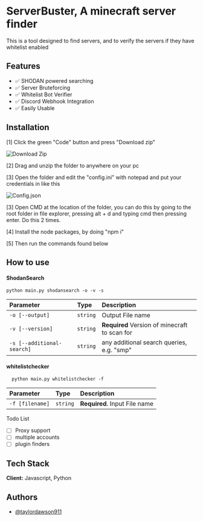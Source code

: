 
# ServerBuster, A minecraft server finder

This is a tool designed to find servers, and to verify the servers if they have whitelist enabled
## Features

- ✅ SHODAN powered searching
- ✅ Server Bruteforcing
- ✅ Whitelist Bot Verifier
- ✅ Discord Webhook Integration
- ✅ Easily Usable





## Installation

[1] Click the green "Code" button and press "Download zip"

![Download Zip](https://cdn.discordapp.com/attachments/589298703056240662/1068040534259671100/image.png)

[2] Drag and unzip the folder to anywhere on your pc

[3] Open the folder and edit the "config.ini" with notepad and put your credentials in like this

![Config.json](https://cdn.discordapp.com/attachments/589298703056240662/1068041994015875142/image.png)

[3] Open CMD at the location of the folder, you can do this by going to the root folder in file explorer, pressing alt + d and typing cmd then pressing enter. Do this 2 times.

[4] Install the node packages, by doing "npm i"

[5] Then run the commands found below

## How to use

#### ShodanSearch

```
python main.py shodansearch -o -v -s
```

| Parameter | Type     | Description                |
| :-------- | :------- | :------------------------- |
| `-o [--output]` | `string` | Output File name |
| `-v [--version]` | `string` | **Required** Version of minecraft to scan for |
| `-s [--additional-search]` | `string` | any additional search queries, e.g. "smp" |

#### whitelistchecker

```
  python main.py whitelistchecker -f
```

| Parameter | Type     | Description                       |
| :-------- | :------- | :-------------------------------- |
| `-f [filename]`      | `string` | **Required**. Input File name|



Todo List


- [ ]  Proxy support
- [ ]  multiple accounts
- [ ]  plugin finders

## Tech Stack

**Client:** Javascript, Python


## Authors

- [@taylordawson911](https://github.com/taylordawson911)

